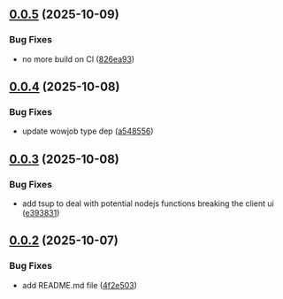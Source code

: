 ## [0.0.5](https://github.com/wowjob/wowjob-util/compare/v0.0.4...v0.0.5) (2025-10-09)


### Bug Fixes

* no more build on CI ([826ea93](https://github.com/wowjob/wowjob-util/commit/826ea937b7c69f421a6b3fd4b8af711eb996b8ec))

## [0.0.4](https://github.com/wowjob/wowjob-util/compare/v0.0.3...v0.0.4) (2025-10-08)


### Bug Fixes

* update wowjob type dep ([a548556](https://github.com/wowjob/wowjob-util/commit/a54855667f64bb9586e44984b4d5aadd64165876))

## [0.0.3](https://github.com/wowjob/wowjob-util/compare/v0.0.2...v0.0.3) (2025-10-08)


### Bug Fixes

* add tsup to deal with potential nodejs functions breaking the client ui ([e393831](https://github.com/wowjob/wowjob-util/commit/e39383136337b9262fa84fff49f7b6231a52864a))

## [0.0.2](https://github.com/wowjob/wowjob-util/compare/v0.0.1...v0.0.2) (2025-10-07)


### Bug Fixes

* add README.md file ([4f2e503](https://github.com/wowjob/wowjob-util/commit/4f2e503d16017effad9a75c8f95311a194650727))
